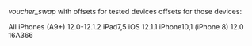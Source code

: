 *voucher_swap* with offsets for tested devices
offsets for those devices:



All iPhones (A9+) 12.0-12.1.2
iPad7,5    iOS 12.1.1
iPhone10,1 (iPhone 8) 12.0 16A366

